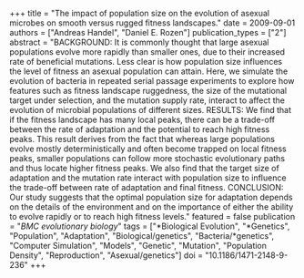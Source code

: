 +++
title = "The impact of population size on the evolution of asexual microbes on smooth versus rugged fitness landscapes."
date = 2009-09-01
authors = ["Andreas Handel", "Daniel E. Rozen"]
publication_types = ["2"]
abstract = "BACKGROUND: It is commonly thought that large asexual populations evolve more rapidly than smaller ones, due to their increased rate of beneficial mutations. Less clear is how population size influences the level of fitness an asexual population can attain. Here, we simulate the evolution of bacteria in repeated serial passage experiments to explore how features such as fitness landscape ruggedness, the size of the mutational target under selection, and the mutation supply rate, interact to affect the evolution of microbial populations of different sizes. RESULTS: We find that if the fitness landscape has many local peaks, there can be a trade-off between the rate of adaptation and the potential  to reach high fitness peaks. This result derives from the fact that whereas large populations evolve mostly deterministically and often become trapped on local fitness peaks, smaller populations can follow more stochastic evolutionary paths  and thus locate higher fitness peaks. We also find that the target size of adaptation and the mutation rate interact with population size to influence the trade-off between rate of adaptation and final fitness. CONCLUSION: Our study suggests that the optimal population size for adaptation depends on the details of the environment and on the importance of either the ability to evolve rapidly  or to reach high fitness levels."
featured = false
publication = "*BMC evolutionary biology*"
tags = ["*Biological Evolution", "*Genetics", "Population", "Adaptation", "Biological/genetics", "Bacteria/*genetics", "Computer Simulation", "Models", "Genetic", "Mutation", "Population Density", "Reproduction", "Asexual/genetics"]
doi = "10.1186/1471-2148-9-236"
+++


